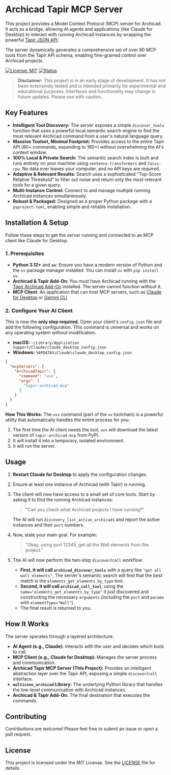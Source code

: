 # Archicad Tapir MCP Server

This project provides a Model Context Protocol (MCP) server for Archicad. It acts as a bridge, allowing AI agents and applications (like Claude for Desktop) to interact with running Archicad instances by wrapping the powerful [Tapir JSON API](https://github.com/ENZYME-APD/tapir-archicad-automation).

The server dynamically generates a comprehensive set of over 80 MCP tools from the Tapir API schema, enabling fine-grained control over Archicad projects.

[![License: MIT](https://img.shields.io/badge/License-MIT-yellow.svg)](https://opensource.org/licenses/MIT)
[![Status](https://img.shields.io/badge/status-alpha-orange.svg)]()

> **Disclaimer:** This project is in an early stage of development. It has not been extensively tested and is intended primarily for experimental and educational purposes. Interfaces and functionality may change in future updates. Please use with caution.

## Key Features

-   **Intelligent Tool Discovery:** The server exposes a simple `discover_tools` function that uses a powerful local semantic search engine to find the most relevant Archicad command from a user's natural language query.
-   **Massive Toolset, Minimal Footprint:** Provides access to the entire Tapir API (80+ commands, expanding to 160+) without overwhelming the AI's context window.
-   **100% Local & Private Search:** The semantic search index is built and runs entirely on your machine using `sentence-transformers` and `faiss-cpu`. No data ever leaves your computer, and no API keys are required.
-   **Adaptive & Relevant Results:** Search uses a sophisticated "Top-Score Relative Threshold" to filter out noise and return only the most relevant tools for a given query.
-   **Multi-Instance Control:** Connect to and manage multiple running Archicad instances simultaneously.
-   **Robust & Packaged:** Designed as a proper Python package with a `pyproject.toml`, enabling simple and reliable installation.

## Installation & Setup

Follow these steps to get the server running and connected to an MCP client like Claude for Desktop.

### 1. Prerequisites

-   **Python 3.12+** and **`uv`**: Ensure you have a modern version of Python and the `uv` package manager installed. You can install `uv` with `pip install uv`.
-   **Archicad & Tapir Add-On**: You must have Archicad running with the [Tapir Archicad Add-On](https://github.com/ENZYME-APD/tapir-archicad-automation) installed. The server cannot function without it.
-   **MCP Client**: An application that can host MCP servers, such as [Claude for Desktop](https://www.claude.ai/download) or [Gemini CLI ](https://github.com/google-gemini/gemini-cli)

### 2. Configure Your AI Client

This is now the **only step required**. Open your client's `config.json` file and add the following configuration. This command is universal and works on any operating system without modification.

-   **macOS:** `~/Library/Application Support/Claude/claude_desktop_config.json`
-   **Windows:** `%APDATA%\Claude\claude_desktop_config.json`

```json
{
  "mcpServers": {
    "ArchicadTapir": {
      "command": "uvx",
      "args": [
        "tapir-archicad-mcp"
      ]
    }
  }
}
```

**How This Works:**
The `uvx` command (part of the `uv` toolchain) is a powerful utility that automatically handles the entire process for you:
1.  The first time the AI client needs the tool, `uvx` will download the latest version of `tapir-archicad-mcp` from PyPI.
2.  It will install it into a temporary, isolated environment.
3.  It will run the server.

## Usage

1.  **Restart Claude for Desktop** to apply the configuration changes.
2.  Ensure at least one instance of Archicad (with Tapir) is running.
3.  The client will now have access to a small set of core tools. Start by asking it to find the running Archicad instances:

    > "Can you check what Archicad projects I have running?"

    The AI will run `discovery_list_active_archicads` and report the active instances and their `port` numbers.

4.  Now, state your main goal. For example:

    > "Okay, using port 12345, get all the Wall elements from the project."

5.  The AI will now perform the two-step `discover`/`call` workflow:
    *   **First, it will call `archicad_discover_tools`** with a query like `"get all wall elements"`. The server's semantic search will find that the best match is the `elements_get_elements_by_type` tool.
    *   **Second, it will call `archicad_call_tool`**, using the `name="elements_get_elements_by_type"` it just discovered and constructing the necessary `arguments` (including the `port` and `params` with `elementType="Wall"`).
    *   The final result is returned to you.

## How It Works

The server operates through a layered architecture:

-   **AI Agent (e.g., Claude):** Interacts with the user and decides which tools to call.
-   **MCP Client (e.g., Claude for Desktop):** Manages the server process and communication.
-   **Archicad Tapir MCP Server (This Project):** Provides an intelligent abstraction layer over the Tapir API, exposing a simple `discover`/`call` interface.
-   **`multiconn_archicad` Library:** The underlying Python library that handles the low-level communication with Archicad instances.
-   **Archicad & Tapir Add-On:** The final destination that executes the commands.

## Contributing

Contributions are welcome! Please feel free to submit an issue or open a pull request.

## License

This project is licensed under the MIT License. See the [LICENSE](./LICENSE) file for details.

